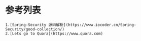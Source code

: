 # 参考列表

    1.[Spring-Security 源码解析](https://www.iocoder.cn/Spring-Security/good-collection/)
    2.[Lets go to Quora](https://www.quora.com)
